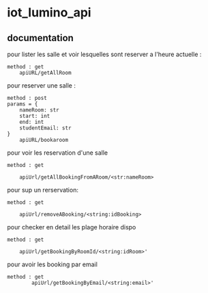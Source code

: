 # iot_lumino_api

## documentation
pour lister les salle et voir lesquelles sont reserver a l'heure actuelle :

    method : get
	    apiURL/getAllRoom

pour reserver une salle :

    method : post
    params = {
        nameRoom: str
        start: int
        end: int
        studentEmail: str
    }
	    apiURL/bookaroom

pour voir les reservation d'une salle

    method : get
        
        apiUrl/getAllBookingFromARoom/<str:nameRoom>
pour sup un rerservation: 

    method : get
        
        apiUrl/removeABooking/<string:idBooking>


pour checker en detail les plage horaire dispo 

    method : get
        
        apiUrl/getBookingByRoomId/<string:idRoom>'

pour avoir les booking par email 
   
	method : get        
        	apiUrl/getBookingByEmail/<string:email>'

